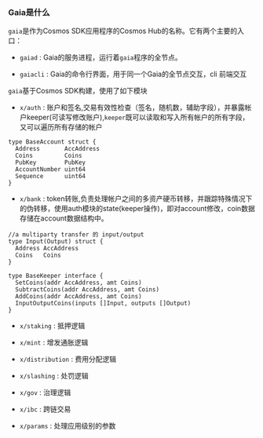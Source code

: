 ### Gaia是什么
`gaia`是作为Cosmos SDK应用程序的Cosmos Hub的名称。它有两个主要的入口：

- `gaiad` : Gaia的服务进程，运行着`gaia`程序的全节点。

- `gaiacli` : Gaia的命令行界面，用于同一个Gaia的全节点交互，cli 前端交互

 `gaia`基于Cosmos SDK构建，使用了如下模块

- `x/auth` : 账户和签名,交易有效性检查（签名，随机数，辅助字段），并暴露帐户keeper(可读写修改账户),`keeper`既可以读取和写入所有帐户的所有字段，又可以遍历所有存储的帐户
```
type BaseAccount struct {
  Address       AccAddress
  Coins         Coins
  PubKey        PubKey
  AccountNumber uint64
  Sequence      uint64
}
```
- `x/bank` : token转账,负责处理帐户之间的多资产硬币转移，并跟踪特殊情况下的伪转移，使用auth模块的state(keeper操作)，即对account修改，coin数据存储在account数据结构中。

```
//a multiparty transfer 的 input/output
type Input(Output) struct {
  Address AccAddress
  Coins   Coins
}

type BaseKeeper interface {
  SetCoins(addr AccAddress, amt Coins)
  SubtractCoins(addr AccAddress, amt Coins)
  AddCoins(addr AccAddress, amt Coins)
  InputOutputCoins(inputs []Input, outputs []Output)
}
```



- `x/staking` : 抵押逻辑

- `x/mint` : 增发通胀逻辑

- `x/distribution` : 费用分配逻辑

- `x/slashing` : 处罚逻辑

- `x/gov` : 治理逻辑

- `x/ibc` : 跨链交易

- `x/params` : 处理应用级别的参数
